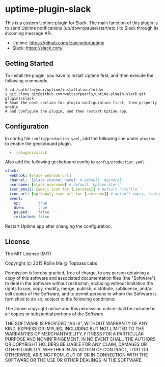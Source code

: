 # uptime-plugin-slack

This is a custom Uptime plugin for Slack. The main function of this plugin
is to send Uptime notifications (up/down/pause/start/etc.) to Slack through
its incoming message API.

- Uptime: https://github.com/fzaninotto/uptime
- Slack: https://slack.com/

## Getting Started

To install the plugin, you have to install Uptime first, and then execute the
following commands.

```shell
$ cd /path/to/your/uptime/installation/folder
$ git clone git@github.com:waltzofpearls/uptime-plugin-slack.git plugins/slack
# Read the next section for plugin configuration first, then properly enable
# and configure the plugin, and then restart Uptime app.
```

## Configuration

In config file `config/production.yaml`, add the following line under `plugins`
to enable the geckoboard plugin.

```yaml
  - ./plugins/slack
```

Also add the following geckoboard config to `config/production.yaml`.

```yaml
slack:
  webhook: [slack webhook url]
  channel: '[slack channel name]' # default '#general'
  username: [slack username] # default 'Uptime Alert'
  icon_emoji: [emoji icon for [username]] # default ':turtle:'
  icon_url: [optional, icon_url for [username]] # default empty, icon_url overrides icon_emoji
  event:
    up:        true
    down:      true
    paused:    false
    restarted: false
```

Restart Uptime app after changing the configuration.

## License

The MIT License (MIT)

Copyright (c) 2015 Rollie Ma @ Topbass Labs

Permission is hereby granted, free of charge, to any person obtaining a copy
of this software and associated documentation files (the "Software"), to deal
in the Software without restriction, including without limitation the rights
to use, copy, modify, merge, publish, distribute, sublicense, and/or sell
copies of the Software, and to permit persons to whom the Software is
furnished to do so, subject to the following conditions:

The above copyright notice and this permission notice shall be included in all
copies or substantial portions of the Software.

THE SOFTWARE IS PROVIDED "AS IS", WITHOUT WARRANTY OF ANY KIND, EXPRESS OR
IMPLIED, INCLUDING BUT NOT LIMITED TO THE WARRANTIES OF MERCHANTABILITY,
FITNESS FOR A PARTICULAR PURPOSE AND NONINFRINGEMENT. IN NO EVENT SHALL THE
AUTHORS OR COPYRIGHT HOLDERS BE LIABLE FOR ANY CLAIM, DAMAGES OR OTHER
LIABILITY, WHETHER IN AN ACTION OF CONTRACT, TORT OR OTHERWISE, ARISING FROM,
OUT OF OR IN CONNECTION WITH THE SOFTWARE OR THE USE OR OTHER DEALINGS IN THE
SOFTWARE.
